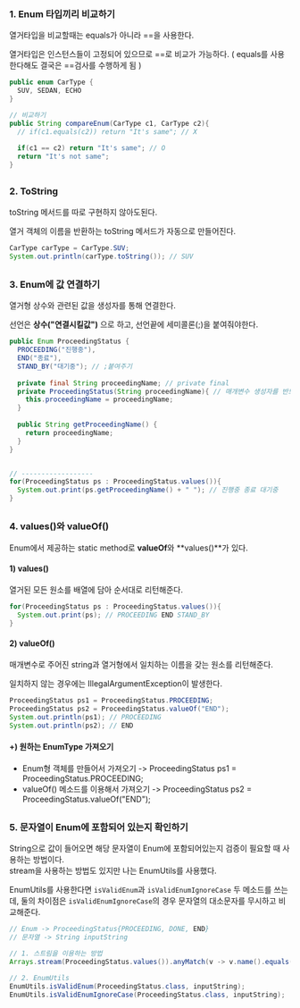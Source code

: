 ### 1. Enum 타입끼리 비교하기

열거타입을 비교할때는 equals가 아니라 ==을 사용한다.   

열거타입은 인스턴스들이 고정되어 있으므로 ==로 비교가 가능하다. ( equals를 사용한다해도 결국은 ==검사를 수행하게 됨 )

``` java
public enum CarType {
  SUV, SEDAN, ECHO
}

// 비교하기
public String compareEnum(CarType c1, CarType c2){
  // if(c1.equals(c2)) return "It's same"; // X
  
  if(c1 == c2) return "It's same"; // O
  return "It's not same";
}
```
  

##

### 2. ToString

toString 메서드를 따로 구현하지 않아도된다.   

열거 객체의 이름을 반환하는 toString 메서드가 자동으로 만들어진다.

```java
CarType carType = CarType.SUV;
System.out.println(carType.toString()); // SUV
```

##

### 3. Enum에 값 연결하기

열거형 상수와 관련된 값을 생성자를 통해 연결한다.

선언은 **상수("연결시킬값")** 으로 하고, 선언끝에 세미콜론(;)을 붙여줘야한다.

```java
public Enum ProceedingStatus {
  PROCEEDING("진행중"),
  END("종료"),
  STAND_BY("대기중"); // ;붙여주기
  
  private final String proceedingName; // private final
  private ProceedingStatus(String proceedingName){ // 매개변수 생성자를 반드시 선언해줘야한다. private으로!
    this.proceedingName = proceedingName;
  }
  
  public String getProceedingName() {
    return proceedingName;
  }
}


// ------------------
for(ProceedingStatus ps : ProceedingStatus.values()){
  System.out.print(ps.getProceedingName() + " "); // 진행중 종료 대기중
}
```
  
##

### 4. values()와 valueOf()

Enum에서 제공하는 static method로 **valueOf**와 **values()**가 있다.

#### 1) values()

열거된 모든 원소를 배열에 담아 순서대로 리턴해준다.

```java
for(ProceedingStatus ps : ProceedingStatus.values()){
  System.out.print(ps); // PROCEEDING END STAND_BY
}
```

#### 2) valueOf()

매개변수로 주어진 string과 열거형에서 일치하는 이름을 갖는 원소를 리턴해준다.

일치하지 않는 경우에는 IllegalArgumentException이 발생한다.

```java
ProceedingStatus ps1 = ProceedingStatus.PROCEEDING;
ProceedingStatus ps2 = ProceedingStatus.valueOf("END");
System.out.println(ps1); // PROCEEDING
System.out.println(ps2); // END
```

#### +) 원하는 EnumType 가져오기

- Enum형 객체를 만들어서 가져오기 -> ProceedingStatus ps1 = ProceedingStatus.PROCEEDING;
- valueOf() 메소드를 이용해서 가져오기 -> ProceedingStatus ps2 = ProceedingStatus.valueOf("END");

##

### 5. 문자열이 Enum에 포함되어 있는지 확인하기
String으로 값이 들어오면 해당 문자열이 Enum에 포함되어있는지 검증이 필요할 때 사용하는 방법이다.  
stream을 사용하는 방법도 있지만 나는 EnumUtils를 사용했다.  
  
EnumUtils를 사용한다면 `isValidEnum`과 `isValidEnumIgnoreCase` 두 메소드를 쓰는데, 둘의 차이점은 `isValidEnumIgnoreCase`의 경우 문자열의 대소문자를 무시하고 비교해준다.
```java
// Enum -> ProceedingStatus{PROCEEDING, DONE, END}
// 문자열 -> String inputString

// 1. 스트림을 이용하는 방법
Arrays.stream(ProceedingStatus.values()).anyMatch(v -> v.name().equals(inputString));

// 2. EnumUtils
EnumUtils.isValidEnum(ProceedingStatus.class, inputString);
EnumUtils.isValidEnumIgnoreCase(ProceedingStatus.class, inputString);
```
